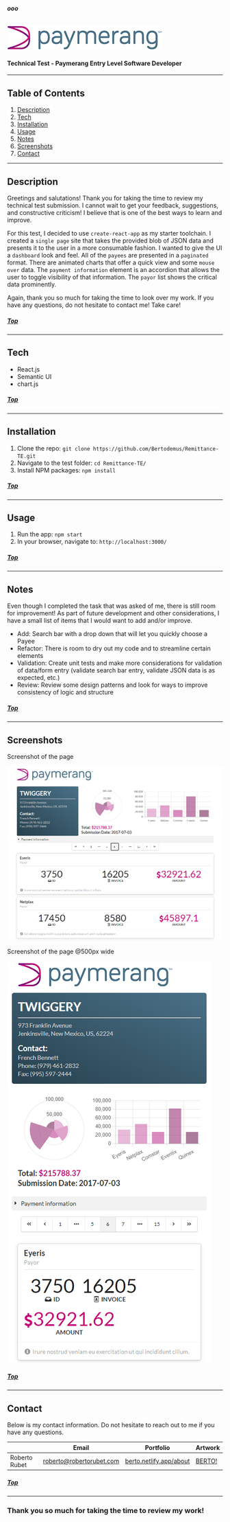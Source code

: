 ###### **ooo**

![Endless Header](readme_assets/logo.png) 

#### **Technical Test - Paymerang Entry Level Software Developer** 

---

## **Table of Contents**

1. [Description](#Description)
1. [Tech](#Tech)
1. [Installation](#Installation)
1. [Usage](#Usage)
1. [Notes](#Notes)
1. [Screenshots](#Screenshots)
1. [Contact](#Contact)

---

## **Description**

Greetings and salutations! Thank you for taking the time to review my technical test submission. I cannot wait to get your feedback, suggestions, and constructive criticism! I believe that is one of the best ways to learn and improve.

For this test, I decided to use `create-react-app` as my starter toolchain. I created a `single page` site that takes the provided blob of JSON data and presents it to the user in a more consumable fashion. I wanted to give the UI a `dashboard` look and feel. All of the `payees` are presented in a `paginated` format. There are animated charts that offer a quick view and some `mouse over` data. The `payment information` element is an accordion that allows the user to toggle visibility of that information. The `payor` list shows the critical data prominently.

Again, thank you so much for taking the time to look over my work. If you have any questions, do not hesitate to contact me! Take care!


##### [Top](#ooo)
---

## **Tech**

- React.js
- Semantic UI
- chart.js

##### [Top](#ooo)
---

## **Installation**

1. Clone the repo: `git clone https://github.com/Bertodemus/Remittance-TE.git`
1. Navigate to the test folder: `cd Remittance-TE/`
1. Install NPM packages: `npm install`

##### [Top](#ooo)
---

## **Usage**

1. Run the app: `npm start`
1. In your browser, navigate to: `http://localhost:3000/`

##### [Top](#ooo)
---

## **Notes**

Even though I completed the task that was asked of me, there is still room for improvement! As part of future development and other considerations, I have a small list of items that I would want to add and/or improve.
- Add: Search bar with a drop down that will let you quickly choose a Payee
- Refactor: There is room to dry out my code and to streamline certain elements
- Validation: Create unit tests and make more considerations for validation of data/form entry (validate search bar entry, validate JSON data is as expected, etc.)
- Review: Review some design patterns and look for ways to improve consistency of logic and structure

##### [Top](#ooo)
---

## **Screenshots**

Screenshot of the page

![Main View](readme_assets/main.png)


Screenshot of the page @500px wide

![Main Medium View](readme_assets/mainResponsive.png)

##### [Top](#ooo)
---

## **Contact**

Below is my contact information. Do not hesitate to reach out to me if you have any questions.

|                | Email                    | Portfolio                                                   | Artwork                                       |
| -------------- | ------------------------ | ------------------------------------------------------------| --------------------------------------------- |
| Roberto Rubet  | roberto@robertorubet.com | [berto.netlify.app/about](https://berto.netlify.app/about)  | [BERTO!](https://www.robertorubet.com/)       |

##### [Top](#ooo)
---

### Thank you so much for taking the time to review my work!

